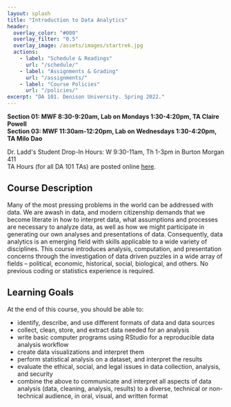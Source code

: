 ```yaml
---
layout: splash
title: "Introduction to Data Analytics"
header:
  overlay_color: "#000"
  overlay_filter: "0.5"
  overlay_image: /assets/images/startrek.jpg
  actions:
    - label: "Schedule & Readings"
      url: "/schedule/"
    - label: "Assignments & Grading"
      url: "/assignments/"
    - label: "Course Policies"
      url: "/policies/"
excerpt: "DA 101. Denison University. Spring 2022."
---
```


**Section 01: MWF 8:30-9:20am, Lab on Mondays 1:30-4:20pm, TA Claire Powell  
Section 03: MWF 11:30am-12:20pm, Lab on Wednesdays 1:30-4:20pm, TA Milo Dao**

Dr. Ladd's Student Drop-In Hours: W 9:30-11am, Th 1-3pm in Burton Morgan 411   
TA Hours (for all DA 101 TAs) are posted online [here](https://docs.google.com/document/d/1Kl6FkqpAsO3IqiSrvT9ZB_pDJQZxxlEwbymAjr-SjlE/edit?usp=sharing).

## Course Description

Many of the most pressing problems in the world can be addressed with data. We are awash in data, and modern citizenship demands that we become literate in how to interpret data, what assumptions and processes are necessary to analyze data, as well as how we might participate in generating our own analyses and presentations of data. Consequently, data analytics is an emerging field with skills applicable to a wide variety of disciplines. This course introduces analysis, computation, and presentation concerns through the investigation of data driven puzzles in a wide array of fields – political, economic, historical, social, biological, and others. No previous coding or statistics experience is required.

## Learning Goals

At the end of this course, you should be able to:

- identify, describe, and use different formats of data and data sources
- collect, clean, store, and extract data needed for an analysis
- write basic computer programs using RStudio for a reproducible data analysis workflow
- create data visualizations and interpret them
- perform statistical analysis on a dataset, and interpret the results
- evaluate the ethical, social, and legal issues in data collection, analysis, and security
- combine the above to communicate and interpret all aspects of data analysis (data, cleaning, analysis, results) to a diverse, technical or non-technical audience, in oral, visual, and written format
